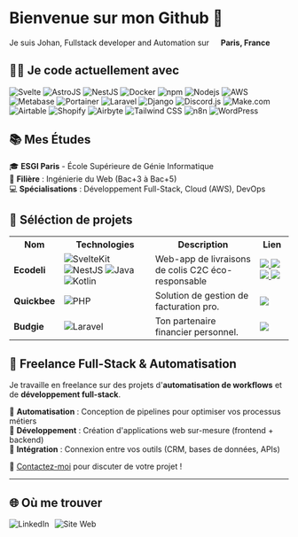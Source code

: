 # Bienvenue sur mon Github 👋

<p>Je suis Johan, Fullstack developer and Automation sur <img src="https://cdn-icons-png.flaticon.com/512/197/197560.png" width="13"/> <b>Paris, France</b></p>

## 👨‍💻 Je code actuellement avec
<p>
    <img alt="Svelte" src="https://img.shields.io/badge/-Svelte-FF3E00?style=flat-square&logo=svelte&logoColor=white" />
    <img alt="AstroJS" src="https://img.shields.io/badge/-Astro-FF5D01?style=flat-square&logo=astro&logoColor=white" />
    <img alt="NestJS" src="https://img.shields.io/badge/-NestJS-F50057?style=flat-square&logo=NestJS&logoColor=white" />
    <img alt="Docker" src="https://img.shields.io/badge/-Docker-46a2f1?style=flat-square&logo=docker&logoColor=white" />
    <img alt="npm" src="https://img.shields.io/badge/-NPM-CB3837?style=flat-square&logo=npm&logoColor=white" />
    <img alt="Nodejs" src="https://img.shields.io/badge/-Nodejs-43853d?style=flat-square&logo=Node.js&logoColor=white" />
    <img alt="AWS" src="https://img.shields.io/badge/-AWS-232F3E?style=flat-square&logo=amazon-aws&logoColor=white" />
    <img alt="Metabase" src="https://img.shields.io/badge/-Metabase-509EE3?style=flat-square&logo=metabase&logoColor=white" />
    <img alt="Portainer" src="https://img.shields.io/badge/-Portainer-13BEF9?style=flat-square&logo=portainer&logoColor=white" />
    <img alt="Laravel" src="https://img.shields.io/badge/-Laravel-FF2D20?style=flat-square&logo=laravel&logoColor=white" />
    <img alt="Django" src="https://img.shields.io/badge/-Django-092E20?style=flat-square&logo=django&logoColor=white" />
    <img alt="Discord.js" src="https://img.shields.io/badge/-Discord.js-5865F2?style=flat-square&logo=discord&logoColor=white" />
    <img alt="Make.com" src="https://img.shields.io/badge/-Make.com-00D4AA?style=flat-square&logo=make&logoColor=white" />
    <img alt="Airtable" src="https://img.shields.io/badge/-Airtable-18BFFF?style=flat-square&logo=airtable&logoColor=white" />
    <img alt="Shopify" src="https://img.shields.io/badge/-Shopify-96BF48?style=flat-square&logo=shopify&logoColor=white" />
    <img alt="Airbyte" src="https://img.shields.io/badge/-Airbyte-534AEB?style=flat-square&logo=airbyte&logoColor=white" />
    <img alt="Tailwind CSS" src="https://img.shields.io/badge/-Tailwind%20CSS-06B6D4?style=flat-square&logo=tailwindcss&logoColor=white" />
    <img alt="n8n" src="https://img.shields.io/badge/-n8n-4B5B6A?style=flat-square&logo=n8n&logoColor=white" />
    <img alt="WordPress" src="https://img.shields.io/badge/-WordPress-21759B?style=flat-square&logo=wordpress&logoColor=white" />
</p>

## 📚 Mes Études
🎓 **ESGI Paris** - École Supérieure de Génie Informatique <br>
📅 **Filière** : Ingénierie du Web (Bac+3 à Bac+5) <br>
💻 **Spécialisations** : Développement Full-Stack, Cloud (AWS), DevOps

## 💼 Séléction de projets

<table align="center">
  <tr>
    <th>Nom</th>
    <th>Technologies</th>
    <th>Description</th>
    <th>Lien</th>
  </tr>
  <tr>
    <td><strong>Ecodeli</strong></td>
    <td>
      <img alt="SvelteKit" src="https://img.shields.io/badge/-SvelteKit-FF3E00?style=flat-square&logo=svelte&logoColor=white" />
      <img alt="NestJS" src="https://img.shields.io/badge/-NestJS-E0234E?style=flat-square&logo=nestjs&logoColor=white" />
      <img alt="Java" src="https://img.shields.io/badge/-Java-007396?style=flat-square&logo=java&logoColor=white" />
      <img alt="Kotlin" src="https://img.shields.io/badge/-Kotlin-7F52FF?style=flat-square&logo=kotlin&logoColor=white" />
    </td>
    <td>Web-app de livraisons de colis C2C éco-responsable</td>
    <td>
      <a href="https://github.com/johanldx/ecodeli-backend-nestjs">
        <img src="https://img.shields.io/badge/-Backend-181717?style=flat-square&logo=github&logoColor=white" />
      </a>
      <a href="https://github.com/johanldx/ecodeli-frontend-sveltekit">
        <img src="https://img.shields.io/badge/-Frontend-181717?style=flat-square&logo=github&logoColor=white" />
      </a>
      <a href="https://github.com/johanldx/ecodeli-mobile-kotlin">
        <img src="https://img.shields.io/badge/-Mobile-181717?style=flat-square&logo=github&logoColor=white" />
      </a>
      <a href="https://github.com/johanldx/ecodeli-application-java">
        <img src="https://img.shields.io/badge/-Desktop-181717?style=flat-square&logo=github&logoColor=white" />
      </a>
    </td>
  </tr>
  <tr>
    <td><strong>Quickbee</strong></td>
    <td>
      <img alt="PHP" src="https://img.shields.io/badge/-PHP-777BB4?style=flat-square&logo=php&logoColor=white" />
    </td>
    <td>Solution de gestion de facturation pro.</td>
    <td>
      <a href="https://github.com/johanldx/Quickbee">
        <img src="https://img.shields.io/badge/-Code-181717?style=flat-square&logo=github&logoColor=white" />
      </a>
    </td>
  </tr>
  <tr>
    <td><strong>Budgie</strong></td>
    <td>
      <img alt="Laravel" src="https://img.shields.io/badge/-Laravel-FF2D20?style=flat-square&logo=laravel&logoColor=white" />
    </td>
    <td>Ton partenaire financier personnel. </td>
    <td>
      <a href="https://github.com/johanldx/budgie-webapp-laravel">
        <img src="https://img.shields.io/badge/-Code-181717?style=flat-square&logo=github&logoColor=white" />
      </a>
    </td>
  </tr>
</table>

## 🚀 Freelance Full-Stack & Automatisation

Je travaille en freelance sur des projets d'**automatisation de workflows** et de **développement full-stack**.

🔹 **Automatisation** : Conception de pipelines pour optimiser vos processus métiers <br>
🔹 **Développement** : Création d'applications web sur-mesure (frontend + backend) <br>
🔹 **Intégration** : Connexion entre vos outils (CRM, bases de données, APIs) <br>

📩 [Contactez-moi](https://www.linkedin.com/in/johanldx/) pour discuter de votre projet !

---

## 🌐 Où me trouver

<div style="display: flex; flex-wrap: wrap; gap: 10px; margin-top: 10px;">
  <!-- LinkedIn -->
  <a href="https://www.linkedin.com/in/johanldx/" style="text-decoration: none;">
    <img src="https://img.shields.io/badge/LinkedIn-Visitez_mon_profil-0A66C2?style=flat&logo=linkedin&logoColor=white" alt="LinkedIn">
  </a>

  <!-- Site Web -->
  <a href="https://johan.theed.fr" style="text-decoration: none;">
    <img src="https://img.shields.io/badge/Site_Web-Découvrir_mon_portfolio-4285F4?style=flat&logo=google-chrome&logoColor=white" alt="Site Web">
  </a>
</div>

